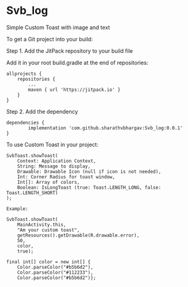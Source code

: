 # Svb_log

Simple Custom Toast with image and text

To get a Git project into your build:

Step 1. Add the JitPack repository to your build file

Add it in your root build.gradle at the end of repositories:

	allprojects {
		repositories {
			...
			maven { url 'https://jitpack.io' }
		}
	}
  
Step 2. Add the dependency

	dependencies {
	        implementation 'com.github.sharathvbhargav:Svb_log:0.0.1'
	}
	
To use Custom Toast in your project:

	SvbToast.showToast(
		Context: Application Context,
		String: Message to display,
		Drawable: Drawable Icon (null if icon is not needed),
		Int: Corner Radius for toast window,
		Int[]: Array of colors,
		Boolean: IsLongToast (true: Toast.LENGTH_LONG, false: Toast.LENGTH_SHORT) 
	);
		
	Example:
	
	SvbToast.showToast(
		MainActivity.this,
		"Am your custom toast",
		getResources().getDrawable(R.drawable.error),
		50,
		color,
		true);
		
	final int[] color = new int[] {
		Color.parseColor("#b5b6d2"),
		Color.parseColor("#112233"),
		Color.parseColor("#b5b6d2")};

